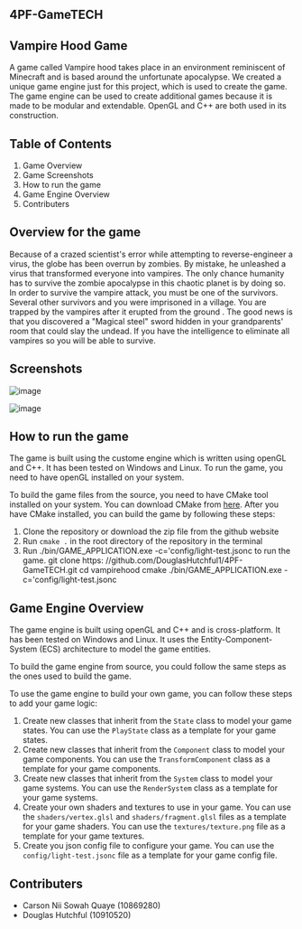 ## 4PF-GameTECH

## Vampire Hood Game

A game called Vampire hood takes place in an environment reminiscent of Minecraft and is based around the unfortunate apocalypse. We created a unique game engine just for this project, which is used to create the game. The game engine can be used to create additional games because it is made to be modular and extendable. OpenGL and C++ are both used in its construction.

## Table of Contents

1. Game Overview
2. Game Screenshots
3. How to run the game
4. Game Engine Overview
5. Contributers


## Overview for the game

Because of a crazed scientist's error while attempting to reverse-engineer a virus, the globe has been overrun by zombies. By mistake, he unleashed a virus that transformed everyone into vampires. The only chance humanity has to survive the zombie apocalypse in this chaotic planet is by doing so. In order to survive the vampire attack, you must be one of the survivors. Several other survivors and you were imprisoned in a village. You are trapped by the vampires  after it erupted from the ground . The good news is that you discovered a "Magical steel" sword hidden in your grandparents' room that could slay the undead. If you have the intelligence to eliminate all vampires so you will be able to survive.

## Screenshots
 ![image](https://github.com/DouglasHutchful1/4PF-GameTECH/assets/98133206/2b87eb70-07bd-48b6-98df-a73880e5dc45)

![image](https://github.com/DouglasHutchful1/4PF-GameTECH/assets/98133206/27e4241b-3be0-4248-80a0-4546ccb1cba3)




 


## How to run the game

The game is built using the custome engine which is written using openGL and C++. It has been tested on Windows and Linux. To run the game, you need to have openGL installed on your system.

To build the game files from the source, you need to have CMake tool installed on your system. You can download CMake from [here](https://cmake.org/download/). After you have CMake installed, you can build the game by following these steps:

1. Clone the repository or download the zip file from the github website
2. Run `cmake .` in the root directory of the repository in the terminal
3. Run ./bin/GAME_APPLICATION.exe -c='config/light-test.jsonc to run the game.
git clone https: //github.com/DouglasHutchful1/4PF-GameTECH.git
cd vampirehood
cmake ./bin/GAME_APPLICATION.exe -c='config/light-test.jsonc



## Game Engine Overview

The game engine is built using openGL and C++ and is cross-platform. It has been tested on Windows and Linux. It uses the Entity-Component-System (ECS) architecture to model the game entities. 

To build the game engine from source, you could follow the same steps as the ones used to build the game.

To use the game engine to build your own game, you can follow these steps to add your game logic:

1. Create new classes that inherit from the `State` class to model your game states. You can use the `PlayState` class as a template for your game states.
2. Create new classes that inherit from the `Component` class to model your game components. You can use the `TransformComponent` class as a template for your game components.
3. Create new classes that inherit from the `System` class to model your game systems. You can use the `RenderSystem` class as a template for your game systems.
4. Create your own shaders and textures to use in your game. You can use the `shaders/vertex.glsl` and `shaders/fragment.glsl` files as a template for your game shaders. You can use the `textures/texture.png` file as a template for your game textures.
5. Create you json config file to configure your game. You can use the `config/light-test.jsonc` file as a template for your game config file.


## Contributers

- Carson Nii Sowah Quaye (10869280)
- Douglas Hutchful (10910520)




	
